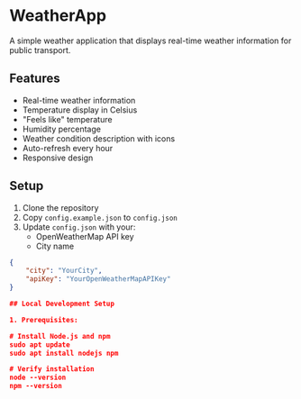 # WeatherApp

A simple weather application that displays real-time weather information for public transport.

## Features

- Real-time weather information
- Temperature display in Celsius
- "Feels like" temperature
- Humidity percentage
- Weather condition description with icons
- Auto-refresh every hour
- Responsive design 

## Setup

1. Clone the repository
2. Copy `config.example.json` to `config.json`
3. Update `config.json` with your:
   - OpenWeatherMap API key
   - City name

```json
{
    "city": "YourCity",
    "apiKey": "YourOpenWeatherMapAPIKey"
}

## Local Development Setup

1. Prerequisites:

# Install Node.js and npm
sudo apt update
sudo apt install nodejs npm

# Verify installation
node --version
npm --version
